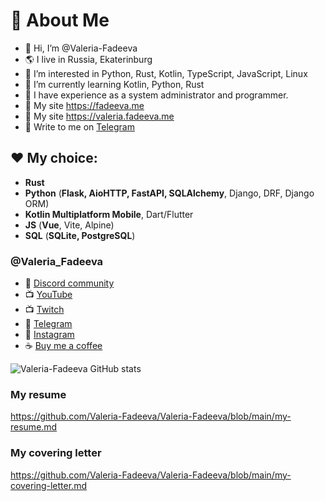 # 🌸 About Me
- 👋 Hi, I’m @Valeria-Fadeeva
- 🌎 I live in Russia, Ekaterinburg
- 👀 I’m interested in Python, Rust, Kotlin, TypeScript, JavaScript, Linux
- 🌱 I’m currently learning Kotlin, Python, Rust
- 👩 I have experience as a system administrator and programmer.
- 🔖 My site https://fadeeva.me 
- 🔖 My site https://valeria.fadeeva.me 
- 💬 Write to me on [Telegram](https://t.me/Valeria_Fadeeva_me)

## ❤️ My choice: 
- **Rust**
- **Python** (**Flask, AioHTTP, FastAPI, SQLAlchemy**, Django, DRF, Django ORM)
- **Kotlin Multiplatform Mobile**, Dart/Flutter
- **JS** (**Vue**, Vite, Alpine)
- **SQL** (**SQLite, PostgreSQL**)

### @Valeria_Fadeeva
- 🌟 [Discord community](https://discord.gg/725zXx7RhJ)
- 📺 [YouTube](https://www.youtube.com/@Valeria_Fadeeva)
- 📺 [Twitch](https://www.twitch.tv/valeria_fadeeva)
- 💬 [Telegram](https://t.me/Valeria_Fadeeva_me)
- 📸 [Instagram](https://www.instagram.com/valeria.fadeeva.me)
- ☕ [Buy me a coffee](https://yoomoney.ru/to/4100115921160758)

![Valeria-Fadeeva GitHub stats](https://github-readme-stats.vercel.app/api?username=Valeria-Fadeeva&show_icons=true&theme=radical)

### My resume
https://github.com/Valeria-Fadeeva/Valeria-Fadeeva/blob/main/my-resume.md

### My covering letter
https://github.com/Valeria-Fadeeva/Valeria-Fadeeva/blob/main/my-covering-letter.md

<!---
Valeria-Fadeeva/Valeria-Fadeeva is a ✨ special ✨ repository because its `README.md` (this file) appears on your GitHub profile.
You can click the Preview link to take a look at your changes.
--->
